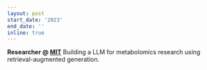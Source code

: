 ```yaml
---
layout: post
start_date: '2023'
end_date: ''
inline: true
---
```


**Researcher @ [MIT](http://fraenkel.mit.edu)**
Building a LLM for metabolomics research using retrieval-augmented generation.
